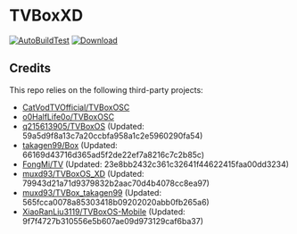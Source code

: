 # TVBoxXD

[![AutoBuildTest](https://github.com/muxd93/TVBoxOS_XD/actions/workflows/auto_build.yml/badge.svg)](https://github.com/muxd93/TVBoxOS_XD/actions/workflows/auto_build.yml)
[![Download](https://img.shields.io/github/v/release/muxd93/TVBoxOS_XD?color=green&logoColor=green&label=Download&logo=DocuSign)](https://github.com/muxd93/TVBoxOS_XD/releases)

## Credits
This repo relies on the following third-party projects:
- [CatVodTVOfficial/TVBoxOSC](https://github.com/CatVodTVOfficial/TVBoxOSC)
- [o0HalfLife0o/TVBoxOSC](https://github.com/o0HalfLife0o/TVBoxOSC/releases)
- [q215613905/TVBoxOS](https://github.com/q215613905/TVBoxOS) (Updated: 59a5d9f8a13c7a20ccbfa958a1c2e5960290fa54)
- [takagen99/Box](https://github.com/takagen99/Box) (Updated: 66169d43716d365ad5f2de22ef7a8216c7c2b85c)
- [FongMi/TV](https://github.com/FongMi/TV) (Updated: 23e8bb2432c361c32641f44622415faa00dd3234)
- [muxd93/TVBoxOS_XD](https://github.com/muxd93/TVBoxOS_XD) (Updated: 79943d21a71d9379832b2aac70d4b4078cc8ea97)
- [muxd93/TVBox_takagen99](https://github.com/muxd93/TVBox_takagen99) (Updated: 565fcca0078a85303418b09202020abb0fb265a6)
- [XiaoRanLiu3119/TVBoxOS-Mobile](https://github.com/XiaoRanLiu3119/TVBoxOS-Mobile) (Updated: 9f7f4727b310556e5b607ae09d973129caf6ba37)
